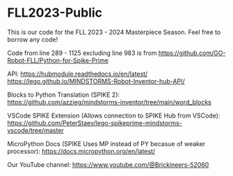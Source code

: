 # FLL2023-Public
This is our code for the FLL 2023 - 2024 Masterpiece Season. Feel free to borrow any code! 


Code from line 289 - 1125 excluding line 983 is from https://github.com/GO-Robot-FLL/Python-for-Spike-Prime

API:
  https://hubmodule.readthedocs.io/en/latest/
  https://lego.github.io/MINDSTORMS-Robot-Inventor-hub-API/

Blocks to Python Translation (SPIKE 2):
  https://github.com/azzieg/mindstorms-inventor/tree/main/word_blocks

VSCode SPIKE Extension (Allows connection to SPIKE Hub from VSCode):
  https://github.com/PeterStaev/lego-spikeprime-mindstorms-vscode/tree/master

MicroPython Docs (SPIKE Uses MP instead of PY becasue of weaker processor):
  https://docs.micropython.org/en/latest/
  
Our YouTube channel: https://www.youtube.com/@Brickineers-52060
